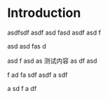# Introduction

asdfsdf
asdf asd fasd 
asdf 
asd f

asd 
asd fas
d 

asd
f 
asd as
测试内容
as
df 
asd

f
ad
 fa
 sdf 
 asdf
  a
  sdf

a
   sd
   f a
   df
   